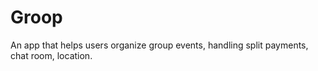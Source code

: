 # Groop
An app that helps users organize group events, handling split payments, chat room, location.
